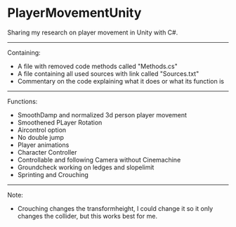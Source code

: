 # PlayerMovementUnity

Sharing my research on player movement in Unity with C#.

---
Containing:
  - A file with removed code methods called "Methods.cs"
  - A file containing all used sources with link called "Sources.txt"
  - Commentary on the code explaining what it does or what its function is
  
---
Functions:
  - SmoothDamp and normalized 3d person player movement
  - Smoothened PLayer Rotation
  - Aircontrol option
  - No double jump
  - Player animations
  - Character Controller
  - Controllable and following Camera without Cinemachine
  - Groundcheck working on ledges and slopelimit
  - Sprinting and Crouching
  
---
Note:
  - Crouching changes the transformheight, I could change it so it only changes the collider, but this works best for me.
